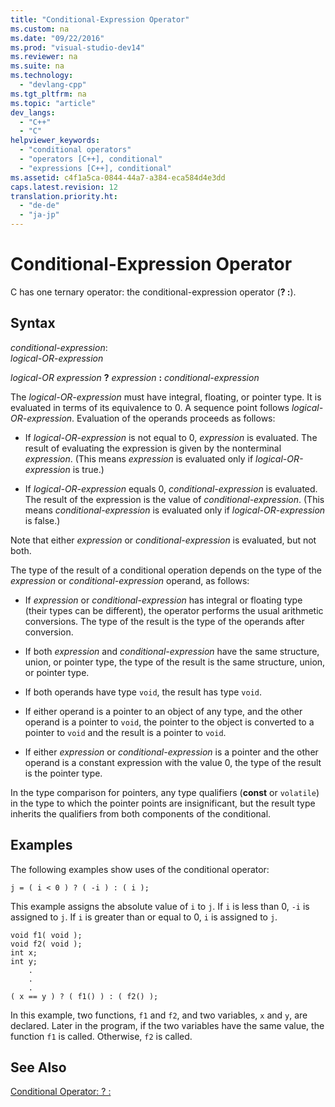 ```yaml
---
title: "Conditional-Expression Operator"
ms.custom: na
ms.date: "09/22/2016"
ms.prod: "visual-studio-dev14"
ms.reviewer: na
ms.suite: na
ms.technology: 
  - "devlang-cpp"
ms.tgt_pltfrm: na
ms.topic: "article"
dev_langs: 
  - "C++"
  - "C"
helpviewer_keywords: 
  - "conditional operators"
  - "operators [C++], conditional"
  - "expressions [C++], conditional"
ms.assetid: c4f1a5ca-0844-44a7-a384-eca584d4e3dd
caps.latest.revision: 12
translation.priority.ht: 
  - "de-de"
  - "ja-jp"
---
```

# Conditional-Expression Operator
C has one ternary operator: the conditional-expression operator (**? :**).  
  
## Syntax  
 *conditional-expression*:  
 *logical-OR-expression*  
  
 *logical-OR expression*  **?**  *expression*  **:**  *conditional-expression*  
  
 The *logical-OR-expression* must have integral, floating, or pointer type. It is evaluated in terms of its equivalence to 0. A sequence point follows *logical-OR-expression*. Evaluation of the operands proceeds as follows:  
  
-   If *logical-OR-expression* is not equal to 0, *expression* is evaluated. The result of evaluating the expression is given by the nonterminal *expression*. (This means *expression* is evaluated only if *logical-OR-expression* is true.)  
  
-   If *logical-OR-expression* equals 0, *conditional-expression* is evaluated. The result of the expression is the value of *conditional-expression*. (This means *conditional-expression* is evaluated only if *logical-OR-expression* is false.)  
  
 Note that either *expression* or *conditional-expression* is evaluated, but not both.  
  
 The type of the result of a conditional operation depends on the type of the *expression* or *conditional-expression* operand, as follows:  
  
-   If *expression* or *conditional-expression* has integral or floating type (their types can be different), the operator performs the usual arithmetic conversions. The type of the result is the type of the operands after conversion.  
  
-   If both *expression* and *conditional-expression* have the same structure, union, or pointer type, the type of the result is the same structure, union, or pointer type.  
  
-   If both operands have type `void`, the result has type `void`.  
  
-   If either operand is a pointer to an object of any type, and the other operand is a pointer to `void`, the pointer to the object is converted to a pointer to `void` and the result is a pointer to `void`.  
  
-   If either *expression* or *conditional-expression* is a pointer and the other operand is a constant expression with the value 0, the type of the result is the pointer type.  
  
 In the type comparison for pointers, any type qualifiers (**const** or `volatile`) in the type to which the pointer points are insignificant, but the result type inherits the qualifiers from both components of the conditional.  
  
## Examples  
 The following examples show uses of the conditional operator:  
  
```  
j = ( i < 0 ) ? ( -i ) : ( i );  
```  
  
 This example assigns the absolute value of `i` to `j`. If `i` is less than 0, `-i` is assigned to `j`. If `i` is greater than or equal to 0, `i` is assigned to `j`.  
  
```  
void f1( void );  
void f2( void );  
int x;  
int y;  
    .  
    .  
    .  
( x == y ) ? ( f1() ) : ( f2() );  
```  
  
 In this example, two functions, `f1` and `f2`, and two variables, `x` and `y`, are declared. Later in the program, if the two variables have the same value, the function `f1` is called. Otherwise, `f2` is called.  
  
## See Also  
 [Conditional Operator: ? :](../vs140/conditional-operator-----.md)